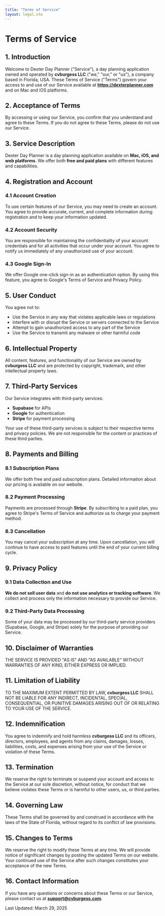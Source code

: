 ```yaml
---
title: "Terms of Service"
layout: legal.vto
---
```


# Terms of Service

## 1. Introduction

Welcome to Dexter Day Planner ("Service"), a day planning application owned and
operated by **cvburgess LLC** ("we," "our," or "us"), a company based in
Florida, USA. These Terms of Service ("Terms") govern your access to and use of
our Service available at **https://dexterplanner.com** and on Mac and iOS
platforms.

## 2. Acceptance of Terms

By accessing or using our Service, you confirm that you understand and agree to
these Terms. If you do not agree to these Terms, please do not use our Service.

## 3. Service Description

Dexter Day Planner is a day planning application available on **Mac, iOS, and
web platforms**. We offer both **free and paid plans** with different features
and capabilities.

## 4. Registration and Account

### 4.1 Account Creation

To use certain features of our Service, you may need to create an account. You
agree to provide accurate, current, and complete information during registration
and to keep your information updated.

### 4.2 Account Security

You are responsible for maintaining the confidentiality of your account
credentials and for all activities that occur under your account. You agree to
notify us immediately of any unauthorized use of your account.

### 4.3 Google Sign-In

We offer Google one-click sign-in as an authentication option. By using this
feature, you agree to Google's Terms of Service and Privacy Policy.

## 5. User Conduct

You agree not to:

- Use the Service in any way that violates applicable laws or regulations
- Interfere with or disrupt the Service or servers connected to the Service
- Attempt to gain unauthorized access to any part of the Service
- Use the Service to transmit any malware or other harmful code

## 6. Intellectual Property

All content, features, and functionality of our Service are owned by **cvburgess
LLC** and are protected by copyright, trademark, and other intellectual property
laws.

## 7. Third-Party Services

Our Service integrates with third-party services:

- **Supabase** for APIs
- **Google** for authentication
- **Stripe** for payment processing

Your use of these third-party services is subject to their respective terms and
privacy policies. We are not responsible for the content or practices of these
third parties.

## 8. Payments and Billing

### 8.1 Subscription Plans

We offer both free and paid subscription plans. Detailed information about our
pricing is available on our website.

### 8.2 Payment Processing

Payments are processed through **Stripe**. By subscribing to a paid plan, you
agree to Stripe's Terms of Service and authorize us to charge your payment
method.

### 8.3 Cancellation

You may cancel your subscription at any time. Upon cancellation, you will
continue to have access to paid features until the end of your current billing
cycle.

## 9. Privacy Policy

### 9.1 Data Collection and Use

**We do not sell user data** and **do not use analytics or tracking software**.
We collect and process only the information necessary to provide our Service.

### 9.2 Third-Party Data Processing

Some of your data may be processed by our third-party service providers
(Supabase, Google, and Stripe) solely for the purpose of providing our Service.

## 10. Disclaimer of Warranties

THE SERVICE IS PROVIDED "AS IS" AND "AS AVAILABLE" WITHOUT WARRANTIES OF ANY
KIND, EITHER EXPRESS OR IMPLIED.

## 11. Limitation of Liability

TO THE MAXIMUM EXTENT PERMITTED BY LAW, **cvburgess LLC** SHALL NOT BE LIABLE
FOR ANY INDIRECT, INCIDENTAL, SPECIAL, CONSEQUENTIAL, OR PUNITIVE DAMAGES
ARISING OUT OF OR RELATING TO YOUR USE OF THE SERVICE.

## 12. Indemnification

You agree to indemnify and hold harmless **cvburgess LLC** and its officers,
directors, employees, and agents from any claims, damages, losses, liabilities,
costs, and expenses arising from your use of the Service or violation of these
Terms.

## 13. Termination

We reserve the right to terminate or suspend your account and access to the
Service at our sole discretion, without notice, for conduct that we believe
violates these Terms or is harmful to other users, us, or third parties.

## 14. Governing Law

These Terms shall be governed by and construed in accordance with the laws of
the State of Florida, without regard to its conflict of law provisions.

## 15. Changes to Terms

We reserve the right to modify these Terms at any time. We will provide notice
of significant changes by posting the updated Terms on our website. Your
continued use of the Service after such changes constitutes your acceptance of
the new Terms.

## 16. Contact Information

If you have any questions or concerns about these Terms or our Service, please
contact us at **support@cvburgess.com**.

Last Updated: March 29, 2025

